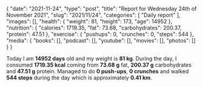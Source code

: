 {
    "date": "2021-11-24",
    "type": "post",
    "title": "Report for Wednesday 24th of November 2021",
    "slug": "2021\/11\/24",
    "categories": [
        "Daily report"
    ],
    "images": [],
    "health": {
        "weight": 81,
        "height": 173,
        "age": 14952
    },
    "nutrition": {
        "calories": 1719.35,
        "fat": 73.68,
        "carbohydrates": 200.37,
        "protein": 47.51
    },
    "exercise": {
        "pushups": 0,
        "crunches": 0,
        "steps": 544
    },
    "media": {
        "books": [],
        "podcast": [],
        "youtube": [],
        "movies": [],
        "photos": []
    }
}

Today I am <strong>14952 days</strong> old and my weight is <strong>81 kg</strong>. During the day, I consumed <strong>1719.35 kcal</strong> coming from <strong>73.68 g</strong> fat, <strong>200.37 g</strong> carbohydrates and <strong>47.51 g</strong> protein. Managed to do <strong>0 push-ups</strong>, <strong>0 crunches</strong> and walked <strong>544 steps</strong> during the day which is approximately <strong>0.41 km</strong>.